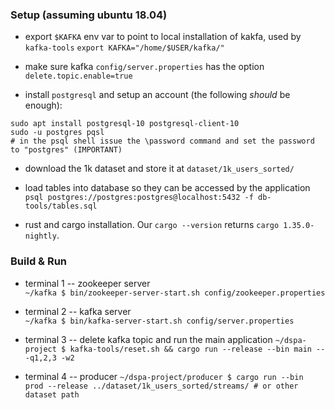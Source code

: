 ### Setup (assuming ubuntu 18.04)

* export `$KAFKA` env var to point to local installation of kakfa, used by `kafka-tools`
`export KAFKA="/home/$USER/kafka/"`

* make sure kafka `config/server.properties` has the option `delete.topic.enable=true`

* install `postgresql` and setup an account (the following _should_ be enough):
```
sudo apt install postgresql-10 postgresql-client-10
sudo -u postgres pqsl
# in the psql shell issue the \password command and set the password to "postgres" (IMPORTANT)
```

* download the 1k dataset and store it at `dataset/1k_users_sorted/`

* load tables into database so they can be accessed by the application
`psql postgres://postgres:postgres@localhost:5432 -f db-tools/tables.sql`

* rust and cargo installation. Our `cargo --version` returns `cargo 1.35.0-nightly`.


### Build & Run

* terminal 1 -- zookeeper server  
`~/kafka $ bin/zookeeper-server-start.sh config/zookeeper.properties`

* terminal 2 -- kafka server  
`~/kafka $ bin/kafka-server-start.sh config/server.properties`

* terminal 3 -- delete kafka topic and run the main application 
`~/dspa-project $ kafka-tools/reset.sh && cargo run --release --bin main -- -q1,2,3 -w2`

* terminal 4 -- producer
`~/dspa-project/producer $ cargo run --bin prod --release ../dataset/1k_users_sorted/streams/ # or other dataset path`
